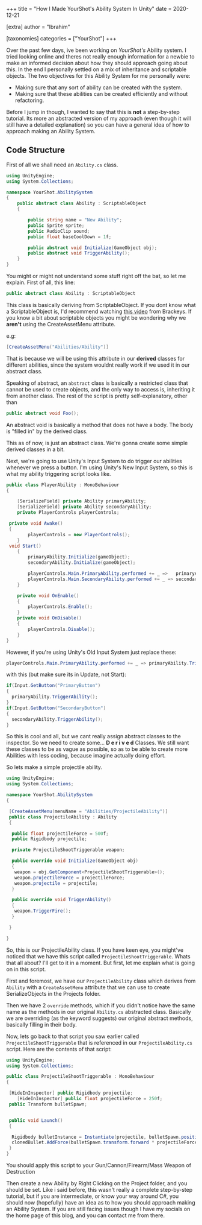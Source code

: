 +++
title = "How I Made YourShot's Ability System In Unity"
date = 2020-12-21

[extra]
author = "Ibrahim"

[taxonomies]
categories = ["YourShot"]
+++

Over the past few days, ive been working on _YourShot's_ Ability system. I tried looking online and theres not really enough <!-- more --> information for a newbie to make an informed decision about how they should approach going about this. In the end I personally settled on a mix of inheritance and scriptable objects. The two objectives for this Ability System for me personally were:

- Making sure that any sort of ability can be created with the system.
- Making sure that these abilities can be created efficiently and without refactoring.

Before I jump in though, I wanted to say that this is **not** a step-by-step tutorial. Its more an abstracted version of my approach (even though it will still have a detailed explanation) so you can have a general idea of how to approach making an Ability System.

## Code Structure

First of all we shall need an `Ability.cs` class.

```cs
using UnityEngine;
using System.Collections;

namespace YourShot.AbilitySystem
{
    public abstract class Ability : ScriptableObject
    {

        public string name = "New Ability";
        public Sprite sprite;
        public AudioClip sound;
        public float baseCoolDown = 1f;

        public abstract void Initialize(GameObject obj);
        public abstract void TriggerAbility();
    }
}
```

You might or might not understand some stuff right off the bat, so let me explain.
First of all, this line:

```cs
public abstract class Ability : ScriptableObject
```

This class is basically deriving from ScriptableObject. If you dont know what a ScriptableObject is, I'd recommend watching [this video](https://www.youtube.com/watch?v=aPXvoWVabPY) from Brackeys. If you know a bit about scriptable objects you might be wondering why we **aren't** using the CreateAssetMenu attribute.

e.g:

```cs
[CreateAssetMenu("Abilities/Ability")]
```

That is because we will be using this attribute in our **derived** classes for different abilities, since the system wouldnt really work if we used it in our abstract class.

Speaking of abstract, an `abstract` class is basically a restricted class that cannot be used to create objects, and the only way to access is, inheriting it from another class. The rest of the script is pretty self-explanatory, other than

```cs
public abstract void Foo();
```

An abstract void is basically a method that does not have a body. The body is "filled in" by the derived class.

This as of now, is just an abstract class. We're gonna create some simple derived classes in a bit.

Next, we're going to use Unity's Input System to do trigger our abilities whenever we press a button. I'm using Unity's New Input System, so this is what my ability triggering script looks like.

```cs
public class PlayerAbility : MonoBehaviour
{

    [SerializeField] private Ability primaryAbility;
    [SerializeField] private Ability secondaryAbility;
    private PlayerControls playerControls;

 private void Awake()
 {
        playerControls = new PlayerControls();
    }
 void Start()
    {
        primaryAbility.Initialize(gameObject);
        secondaryAbility.Initialize(gameObject);

        playerControls.Main.PrimaryAbility.performed += _ =>   primaryAbility.TriggerAbility();
        playerControls.Main.SecondaryAbility.performed += _ => secondaryAbility.TriggerAbility();
    }

    private void OnEnable()
    {
        playerControls.Enable();
    }
    private void OnDisable()
    {
        playerControls.Disable();
    }
}
```

However, if you're using Unity's Old Input System just replace these:

```cs
playerControls.Main.PrimaryAbility.performed += _ => primaryAbility.TriggerAbility();
```

with this (but make sure its in Update, not Start):

```cs
if(Input.GetButton("PrimaryButton")
{
  primaryAbility.TriggerAbility();
}
if(Input.GetButton("SecondaryButton")
{
  secondaryAbility.TriggerAbility();
}
```

So this is cool and all, but we cant really assign abstract classes to the inspector. So we need to create some... **D e r i v e d** Classes. We still want these classes to be as vague as possible, so as to be able to create more Abilities with less coding, because imagine actually doing effort.

So lets make a simple projectile ability.

```cs
using UnityEngine;
using System.Collections;

namespace YourShot.AbilitySystem
{

 [CreateAssetMenu(menuName = "Abilities/ProjectileAbility")]
 public class ProjectileAbility : Ability
 {

  public float projectileForce = 500f;
  public Rigidbody projectile;

  private ProjectileShootTriggerable weapon;

  public override void Initialize(GameObject obj)
  {
   weapon = obj.GetComponent<ProjectileShootTriggerable>();
   weapon.projectileForce = projectileForce;
   weapon.projectile = projectile;
  }

  public override void TriggerAbility()
  {
   weapon.TriggerFire();
  }

 }

}
```

So, this is our ProjectileAbility class. If you have keen eye, you might've noticed that we have this script called `ProjectileShootTriggerable`. Whats that all about? I'll get to it in a moment. But first, let me explain what is going on in this script.

First and foremost, we have our `ProjectileAbility` class which derives from `Ability` with a `CreateAssetMenu` attribute that we can use to create SerializeObjects in the Projects folder.

Then we have 2 `override` methods, which if you didn't notice have the same name as the methods in our original `Ability.cs` abstracted class. Basically we are overriding (as the keyword suggests) our original abstract methods, basically filling in their body.

Now, lets go back to that script you saw earlier called `ProjectileShootTriggerable` that is referenced in our `ProjectileAbility.cs` script. Here are the contents of that script:

```cs
using UnityEngine;
using System.Collections;

public class ProjectileShootTriggerable : MonoBehaviour
{

 [HideInInspector] public Rigidbody projectile;
    [HideInInspector] public float projectileForce = 250f;
 public Transform bulletSpawn;


 public void Launch()
 {

  Rigidbody bulletInstance = Instantiate(projectile, bulletSpawn.position, transform.rotation);
  clonedBullet.AddForce(bulletSpawn.transform.forward * projectileForce);
 }
}
```

You should apply this script to your Gun/Cannon/Firearm/Mass Weapon of Destruction

Then create a new Ability by Right Clicking on the Project folder, and you should be set. Like i said before, this wasn't really a complete step-by-step tutorial, but if you are intermediate, or know your way around C#, you should now (hopefully) have an idea as to how you should approach making an Ability System. If you are still facing issues though I have my socials on the home page of this blog, and you can contact me from there.
